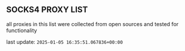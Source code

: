 ## SOCKS4 PROXY LIST

all proxies in this list were collected from open sources and tested for functionality

last update: `2025-01-05 16:35:51.067836+00:00`